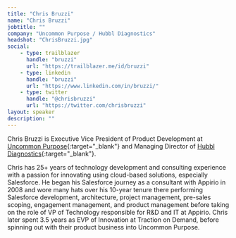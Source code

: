 ```yaml
---
title: "Chris Bruzzi"
name: "Chris Bruzzi"
jobtitle: ""
company: "Uncommon Purpose / Hubbl Diagnostics"
headshot: "ChrisBruzzi.jpg"
social:
    - type: trailblazer
      handle: "bruzzi"
      url: "https://trailblazer.me/id/bruzzi"
    - type: linkedin
      handle: "bruzzi"
      url: "https://www.linkedin.com/in/bruzzi/"
    - type: twitter
      handle: "@chrisbruzzi"
      url: "https://twitter.com/chrisbruzzi"
layout: speaker
description: ""
---
```


Chris Bruzzi is Executive Vice President of Product Development at [Uncommon Purpose](https://www.uncommonpurpose.com){:target="_blank"} and Managing Director of [Hubbl Diagnostics](https://www.hubbl.com){:target="_blank"}. 

Chris has 25+ years of technology development and consulting experience with a passion for innovating using cloud-based solutions, especially Salesforce. He began his Salesforce journey as a consultant with Appirio in 2008 and wore many hats over his 10-year tenure there performing Salesforce development, architecture, project management, pre-sales scoping, engagement management, and product management before taking on the role of VP of Technology responsible for R&D and IT at Appirio.  Chris later spent 3.5 years as EVP of Innovation at Traction on Demand, before spinning out with their product business into Uncommon Purpose.
